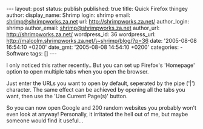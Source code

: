 --- layout: post status: publish published: true title: Quick Firefox
thingey author: display\_name: Shrimp login: shrimp email:
shrimp@shrimpworks.za.net url: http://shrimpworks.za.net/ author\_login:
shrimp author\_email: shrimp@shrimpworks.za.net author\_url:
http://shrimpworks.za.net/ wordpress\_id: 36 wordpress\_url:
http://malcolm.shrimpworks.za.net/\~shrimp/blog/?p=36 date: '2005-08-08
16:54:10 +0200' date\_gmt: '2005-08-08 14:54:10 +0200' categories: -
Software tags: \[\] ---

I only noticed this rather recently.. But you can set up Firefox's
'Homepage' option to open multiple tabs when you open the browser.

Just enter the URLs you want to open by default, seperated by the pipe
('|') character. The same effect can be achieved by opening all the tabs
you want, then use the 'Use Current Page(s)' button.

So you can now open Google and 200 random websites you probably won't
even look at anyway! Personally, it irritated the hell out of me, but
maybe someone would find it useful...
